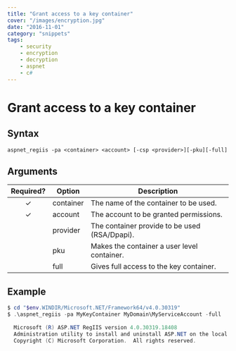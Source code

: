 ```yaml
---
title: "Grant access to a key container"
cover: "/images/encryption.jpg"
date: "2016-11-01"
category: "snippets"
tags:
    - security
    - encryption
    - decryption
    - aspnet
    - c#
---
```


# Grant access to a key container

## Syntax

```
aspnet_regiis -pa <container> <account> [-csp <provider>][-pku][-full]
```

## Arguments 

|   Required?   | Option    | Description                                   |
| :-----------: | --------- | --------------------------------------------- |
|   &#10003;    | container | The name of the container to be used.         |
|   &#10003;    | account   | The account to be granted permissions.        |
|               | provider  | The container provide to be used (RSA/Dpapi). |
|               | pku       | Makes the container a user level container.   |
|               | full      | Gives full access to the key container.       |   

## Example

```powershell
$ cd "$env.WINDIR/Microsoft.NET/Framework64/v4.0.30319"
$ .\aspnet_regiis -pa MyKeyContainer MyDomain\MyServiceAccount -full
  
  Microsoft (R) ASP.NET RegIIS version 4.0.30319.18408
  Administration utility to install and uninstall ASP.NET on the local machine.
  Copyright (C) Microsoft Corporation.  All rights reserved.


```
